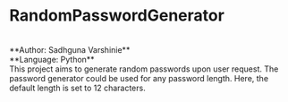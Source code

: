 # RandomPasswordGenerator
<br>
**Author: Sadhguna Varshinie**
<br>
**Language: Python**
<br>
This project aims to generate random passwords upon user request. The password generator could be used for any password length. Here, the default length is set to 12 characters.
